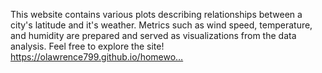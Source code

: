 This website contains various plots describing relationships between a city's latitude and it's weather. Metrics such as wind speed, temperature, and humidity are prepared and served as visualizations from the data analysis. Feel free to explore the site!
https://olawrence799.github.io/homewo…
